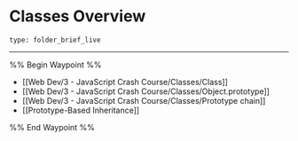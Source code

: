 # Classes Overview
 
```ccard
type: folder_brief_live
```
 
---

%% Begin Waypoint %%
- [[Web Dev/3 - JavaScript Crash Course/Classes/Class]]
- [[Web Dev/3 - JavaScript Crash Course/Classes/Object.prototype]]
- [[Web Dev/3 - JavaScript Crash Course/Classes/Prototype chain]]
- [[Prototype-Based Inheritance]]

%% End Waypoint %%